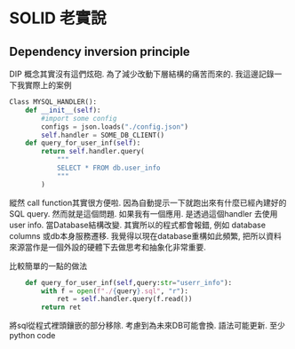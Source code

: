 # SOLID 老實說
## Dependency inversion principle
DIP 概念其實沒有這們炫砲. 為了減少改動下層結構的痛苦而來的. 我這邊記錄一下我實際上的案例
```python
Class MYSQL_HANDLER():
	def __init__(self):
		#import some config
		configs = json.loads("./config.json")
		self.handler = SOME_DB_CLIENT()
	def query_for_user_inf(self):
		return self.handler.query(
			"""
			SELECT * FROM db.user_info
			"""
		)
```
縱然 call function其實很方便啦. 因為自動提示一下就跑出來有什麼已經內建好的SQL query. 然而就是這個問題. 如果我有一個應用. 是透過這個handler 去使用user info. 當Database結構改變. 其實所以的程式都會報錯, 例如 database columns 或db本身服務遷移. 我覺得以現在database重構如此頻繁, 把所以資料來源當作是一個外設的硬體下去做思考和抽象化非常重要.

比較簡單的一點的做法
```python
	def query_for_user_inf(self,query:str="userr_info"):
		with f = open(f"./{query}.sql", "r"):
			ret = self.handler.query(f.read())
		return ret
```
將sql從程式裡頭鑲嵌的部分移除. 考慮到為未來DB可能會換. 語法可能更新. 至少python code
<!--stackedit_data:
eyJoaXN0b3J5IjpbMTY3NTExNzcyMCwyOTQ2MTU5NiwtMTk4Mj
MzOTQzMV19
-->